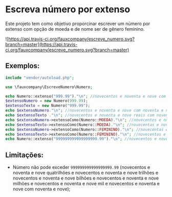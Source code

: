 # Escreva número por extenso
Este projeto tem como objetivo proporcinar escrever um número por extenso com opção de moeda e de nome ser de gênero feminino.

![https://api.travis-ci.org/fauxcompany/escreve_numero.svg?branch=master](https://api.travis-ci.org/fauxcompany/escreve_numero.svg?branch=master)

## Exemplos:

```php
include "vendor/autoload.php";

use \fauxcompany\EscreveNumero\Numero;

echo Numero::extenso("999.99")."\n"; //novecentos e noventa e nove com noventa e nove
$extensoNumero = new Numero(999.99);
$extensoTexto = new Numero("999.99");
echo $extensoNumero."\n"; //novecentos e noventa e nove com noventa e nove
echo $extensoTexto ."\n"; //novecentos e noventa e nove reais com noventa e nove centavos
echo $extensoNumero->extensoComo(Numero::MOEDA)."\n"; //novecentos e noventa e nove reais com noventa e nove centavos
echo $extensoTexto->extensoComo(Numero::MOEDA)."\n"; //novecentas e noventa e nove com noventa e nove
echo $extensoNumero->extensoComo(Numero::FEMININO)."\n"; //novecentas e noventa e nove com noventa e nove
echo $extensoTexto->extensoComo(Numero::FEMININO)."\n"; //novecentas e noventa e nove com noventa e nove
echo Numero::extenso("999999999999999999.99")."\n"; //novecentos e noventa e nove quatrilhões e novecentos e noventa e nove trilhões e novecentos e noventa e nove bilhões e novecentos e noventa e nove milhões e novecentos e noventa e nove mil e novecentos e noventa e nove com noventa e nove
```

## Limitações:

- Número não pode exceder `999999999999999999.99` (novecentos e noventa e nove quatrilhões e novecentos e noventa e nove trilhões e novecentos e noventa e nove bilhões e novecentos e noventa e nove milhões e novecentos e noventa e nove mil e novecentos e noventa e nove com noventa e nove);
